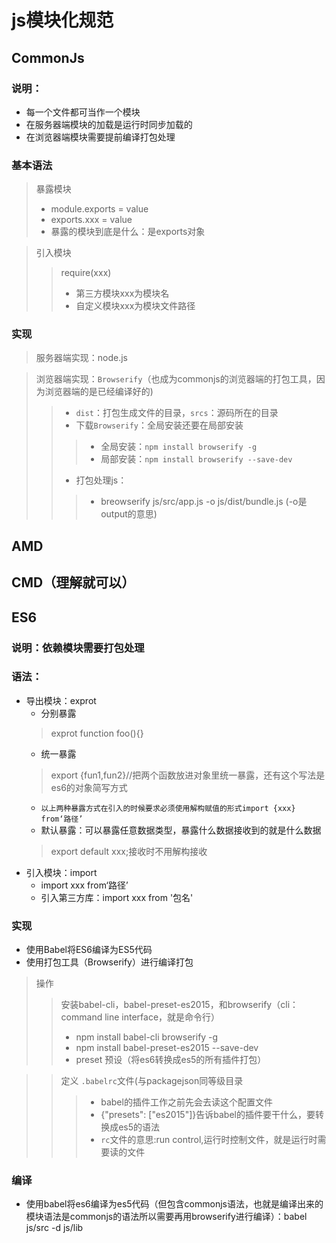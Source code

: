 # js模块化规范
## CommonJs
### 说明：
- 每一个文件都可当作一个模块
- 在服务器端模块的加载是运行时同步加载的
- 在浏览器端模块需要提前编译打包处理
### 基本语法
> 暴露模块
> - module.exports = value
> - exports.xxx = value
> - 暴露的模块到底是什么：是exports对象

> 引入模块
>> require(xxx)
>> - 第三方模块xxx为模块名
>> - 自定义模块xxx为模块文件路径
### 实现
> 服务器端实现：node.js

> 浏览器端实现：`Browserify`（也成为commonjs的浏览器端的打包工具，因为浏览器端的是已经编译好的)
>> - `dist`：打包生成文件的目录，`srcs`：源码所在的目录
>> - 下载`Browserify`：全局安装还要在局部安装
>>>   - 全局安装：`npm install browserify -g`
>>>   - 局部安装：`npm install browserify --save-dev`
>> - 打包处理js：
>>> - breowserify js/src/app.js -o js/dist/bundle.js (-o是output的意思)


## AMD
## CMD（理解就可以）
## ES6
### 说明：依赖模块需要打包处理
### 语法：
- 导出模块：exprot
  - 分别暴露
  > exprot function foo(){}
  - 统一暴露
  > export {fun1,fun2}//把两个函数放进对象里统一暴露，还有这个写法是es6的对象简写方式
  - `以上两种暴露方式在引入的时候要求必须使用解构赋值的形式import {xxx} from‘路径’`
  - 默认暴露：可以暴露任意数据类型，暴露什么数据接收到的就是什么数据
  > export default xxx;接收时不用解构接收
- 引入模块：import
  - import xxx from‘路径’
  - 引入第三方库：import xxx from '包名'
### 实现
- 使用Babel将ES6编译为ES5代码
- 使用打包工具（Browserify）进行编译打包
> 操作
>> 安装babel-cli，babel-preset-es2015，和browserify（cli：command line interface，就是命令行）
>> - npm install babel-cli browserify -g
>> - npm install babel-preset-es2015 --save-dev
>> - preset 预设（将es6转换成es5的所有插件打包）

>> 定义 `.babelrc`文件(与packagejson同等级目录
>>> - babel的插件工作之前先会去读这个配置文件
>>> - {"presets": ["es2015"]}告诉babel的插件要干什么，要转换成es5的语法
>>> - `rc`文件的意思:run control,运行时控制文件，就是运行时需要读的文件
### 编译
- 使用babel将es6编译为es5代码（但包含commonjs语法，也就是编译出来的模块语法是commonjs的语法所以需要再用browserify进行编译）：babel js/src -d js/lib
